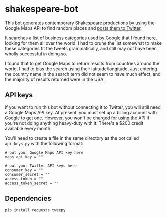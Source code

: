 # shakespeare-bot

This bot generates contemporary Shakespeare productions by using the Google Maps API to find random places and [posts them to Twitter](https://twitter.com/allzeworld).

It searches a list of business categories used by Google that I found [here](https://pixelcutlabs.com/blog/google-my-business-categories/), looking for them all over the world. I had to prune the list somewhat to make these categories fit the tweets grammatically, and still may not have been wholly successful in doing so.

I found that to get Google Maps to return results from countries around the world, I had to bias the search using their latitude/longitude. Just entering the country name in the search term did not seem to have much effect, and the majority of results returned were in the USA.

## API keys

If you want to run this bot without connecting it to Twitter, you will still need a Google Maps API key. At present, you must set up a billing account with Google to get one. However, you won't be charged for using the API if you're not doing anything heavy-duty with it. There's a $200 credit available every month.

You'll need to create a file in the same directory as the bot called `api_keys.py` with the following format:

```
# put your Google Maps API key here
maps_api_key = ""

# put your Twitter API keys here
consumer_key = ""
consumer_secret = ""
access_token = ""
access_token_secret = ""
```

## Dependencies
```
pip install requests tweepy
```